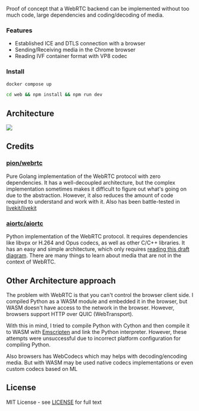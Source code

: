 Proof of concept that a WebRTC backend can be implemented without too much code, large dependencies and coding/decoding of media.

### Features

- Established ICE and DTLS connection with a browser
- Sending/Receiving media in the Chrome browser
- Reading IVF container format with VP8 codec

### Install
```bash
docker compose up
```
```bash
cd web && npm install && npm run dev
```

## Architecture
![](./docs/architecture_sendrecv.png)

## Credits

### [pion/webrtc](https://github.com/pion/webrtc)
Pure Golang implementation of the WebRTC protocol with zero dependencies. It has a well-decoupled architecture, but the complex implementation sometimes makes it difficult to figure out what's going on due to the abstraction. However, it also reduces the amount of code required to understand and work with it.
Also has been battle-tested in [livekit/livekit](https://github.com/livekit/livekit.git)

### [aiortc/aiortc](https://github.com/aiortc/aiortc)
Python implementation of the WebRTC protocol. It requires dependencies like libvpx or H.264 and Opus codecs, as well as other C/C++ libraries. It has an easy and simple architecture, which only requires [reading this draft diagram](https://draft.ortc.org/#overview*). 
There are many things to learn about media that are not in the context of WebRTC.

## Other Architecture approach
The problem with WebRTC is that you can't control the browser client side. I compiled Python as a WASM module and embedded it in the browser, but WASM doesn't have access to the network in the browser. However, browsers support HTTP over QUIC (WebTransport).

With this in mind, I tried to compile Python with Cython and then compile it to WASM with [Emscripten](https://github.com/emscripten-core/emscripten) and link the Python interpreter. However, these attempts were unsuccessful due to incorrect platform configuration for compiling Python.

Also browsers has WebCodecs which may helps with decoding/encoding media. But with WASM may be used native codecs implementations or even custom codecs based on ML

## License
MIT License - see [LICENSE](LICENSE) for full text
